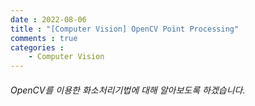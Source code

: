 ```yaml
---
date : 2022-08-06
title : "[Computer Vision] OpenCV Point Processing"
comments : true
categories :
    - Computer Vision
---
```


###### OpenCV를 이용한 화소처리기법에 대해 알아보도록 하겠습니다.

